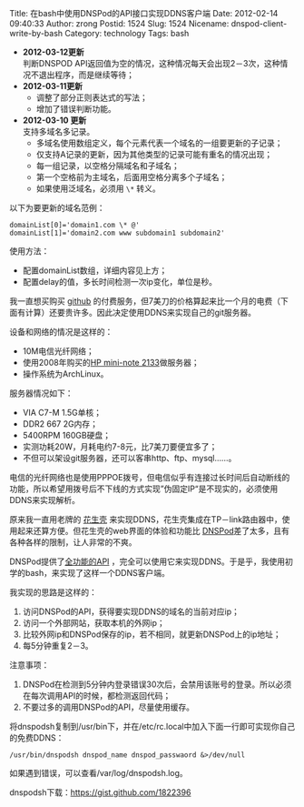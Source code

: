 Title: 在bash中使用DNSPod的API接口实现DDNS客户端
Date: 2012-02-14 09:40:33
Author: zrong
Postid: 1524
Slug: 1524
Nicename: dnspod-client-write-by-bash
Category: technology
Tags: bash

- **2012-03-12更新**  
判断DNSPOD API返回值为空的情况，这种情况每天会出现2－3次，这种情况不退出程序，而是继续等待；
- **2012-03-11更新**
	-   调整了部分正则表达式的写法；
	-   增加了错误判断功能。
- **2012-03-10 更新**  
支持多域名多记录。
	-   多域名使用数组定义，每个元素代表一个域名的一组要更新的子记录；
	-   仅支持A记录的更新，因为其他类型的记录可能有重名的情况出现；
	-   每一组记录，以空格分隔域名和子域名；
	-   第一个空格前为主域名，后面用空格分离多个子域名；
	-   如果使用泛域名，必须用 `\*` 转义。

以下为要更新的域名范例：

``` shell
domainList[0]='domain1.com \* @'
domainList[1]='domain2.com www subdomain1 subdomain2'
```

使用方法：

-   配置domainList数组，详细内容见上方；
-   配置delay的值，多长时间检测一次ip变化，单位是秒。  

<!--more-->

我一直想买购买 [github](https://github.com/) 的付费服务，但7美刀的价格算起来比一个月的电费（下面有计算）还要贵许多。因此决定使用DDNS来实现自己的git服务器。

设备和网络的情况是这样的：

-   10M电信光纤网络；
-   使用2008年购买的[HP mini-note 2133](http://en.wikipedia.org/wiki/HP_2133_Mini-Note_PC)做服务器；
-   操作系统为ArchLinux。

服务器情况如下：

-   VIA C7-M 1.5G单核；
-   DDR2 667 2G内存；
-   5400RPM 160GB硬盘；
-   实测功耗20W，月耗电约7-8元，比7美刀要便宜多了；
-   不但可以架设git服务器，还可以客串http、ftp、mysql……。

电信的光纤网络也是使用PPPOE拨号，但电信似乎有连接过长时间后自动断线的功能，所以希望用拨号后不下线的方式实现”伪固定IP“是不现实的，必须使用DDNS来实现解析。<!--more-->

原来我一直用老牌的 [花生壳](http://www.oray.com/) 来实现DDNS，花生壳集成在TP－link路由器中，使用起来还算方便。但花生壳的web界面的体验和功能比 [DNSPod](https://www.dnspod.cn/)差了太多，且有各种各样的限制，让人非常的不爽。

DNSPod提供了[全功能的API](https://www.dnspod.cn/Support/Api) ，完全可以使用它来实现DDNS。于是乎，我使用初学的bash，来实现了这样一个DDNS客户端。

我实现的思路是这样的：

1.  访问DNSPod的API，获得要实现DDNS的域名的当前对应ip；
2.  访问一个外部网站，获取本机的外网ip；
3.  比较外网ip和DNSPod保存的ip，若不相同，就更新DNSPod上的ip地址；
4.  每5分钟重复2－3。

注意事项：

1.  DNSPod在检测到5分钟内登录错误30次后，会禁用该账号的登录。所以必须在每次调用API的时候，都检测返回代码；
2.  不要过多的调用DNSPod的API，尽量使用缓存。

将dnspodsh复制到/usr/bin下，并在/etc/rc.local中加入下面一行即可实现你自己的免费DDNS：

``` shell
/usr/bin/dnspodsh dnspod_name dnspod_passwaord &>/dev/null
```

如果遇到错误，可以查看/var/log/dnspodsh.log。

dnspodsh下载：<https://gist.github.com/1822396>


